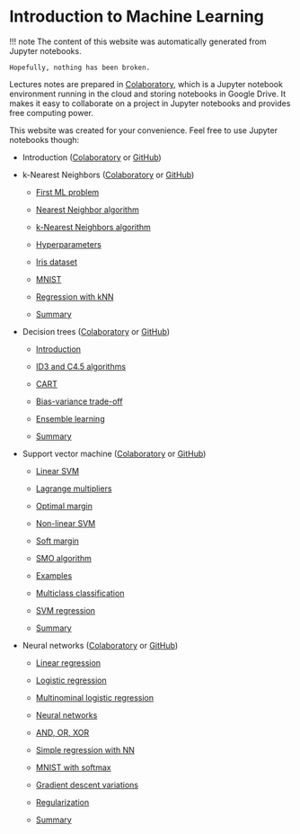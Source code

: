 # Introduction to Machine Learning

!!! note
    The content of this website was automatically generated from Jupyter notebooks.
    
    Hopefully, nothing has been broken.

Lectures notes are prepared in [Colaboratory](https://colab.research.google.com/), which is a Jupyter notebook environment running in the cloud and storing notebooks in Google Drive. It makes it easy to collaborate on a project in Jupyter notebooks and provides free computing power.

This website was created for your convenience. Feel free to use Jupyter notebooks though:

* Introduction ([Colaboratory](https://colab.research.google.com/drive/1qJj4jZMpBpfCkHc0bavFGezx8bhJlVcx) or [GitHub](https://github.com/TomaszGolan/introduction_to_machine_learning/blob/master/docs/notebooks/introduction_to_machine_learning_00_intro.ipynb))

* k-Nearest Neighbors ([Colaboratory](https://colab.research.google.com/drive/1My8UggN12Opt_gscK3tl4VLhZkHiQSyX) or [GitHub](https://github.com/TomaszGolan/introduction_to_machine_learning/blob/master/docs/notebooks/introduction_to_machine_learning_01_knn.ipynb))

    * [First ML problem](markdown/introduction_to_machine_learning_01_knn/introduction_to_machine_learning_01_knn/#our-first-ml-problem)

    * [Nearest Neighbor algorithm](markdown/introduction_to_machine_learning_01_knn/introduction_to_machine_learning_01_knn/#nearest-neighbor)
    
    * [k-Nearest Neighbors algorithm](markdown/introduction_to_machine_learning_01_knn/introduction_to_machine_learning_01_knn/#k-nearest-neighbors_1)

    * [Hyperparameters](markdown/introduction_to_machine_learning_01_knn/introduction_to_machine_learning_01_knn/#hyperparameters)

    * [Iris dataset](markdown/introduction_to_machine_learning_01_knn/introduction_to_machine_learning_01_knn/#iris-dataset)

    * [MNIST](markdown/introduction_to_machine_learning_01_knn/introduction_to_machine_learning_01_knn/#mnist)

    * [Regression with kNN](markdown/introduction_to_machine_learning_01_knn/introduction_to_machine_learning_01_knn/#regression-with-knn)

    * [Summary](/markdown/introduction_to_machine_learning_01_knn/introduction_to_machine_learning_01_knn/#summary)

* Decision trees ([Colaboratory](https://colab.research.google.com/drive/1_Qb92Hj5_f2rpta67JC0JKXwE2581Ar-) or [GitHub](https://github.com/TomaszGolan/introduction_to_machine_learning/blob/master/docs/notebooks/introduction_to_machine_learning_02_dt.ipynb))

    * [Introduction](markdown/introduction_to_machine_learning_02_dt/introduction_to_machine_learning_02_dt/#introduction)

    * [ID3 and C4.5 algorithms](markdown/introduction_to_machine_learning_02_dt/introduction_to_machine_learning_02_dt/#id3-and-c45-algorithms)

    * [CART](markdown/introduction_to_machine_learning_02_dt/introduction_to_machine_learning_02_dt/#cart)

    * [Bias-variance trade-off](markdown/introduction_to_machine_learning_02_dt/introduction_to_machine_learning_02_dt/#bias-variance-trade-off)

    * [Ensemble learning](markdown/introduction_to_machine_learning_02_dt/introduction_to_machine_learning_02_dt/#ensemble-learning)

    * [Summary](markdown/introduction_to_machine_learning_02_dt/introduction_to_machine_learning_02_dt/#summary_2)

* Support vector machine ([Colaboratory](https://colab.research.google.com/drive/1IA_RgU64I8OZ-KKNV42T4ldkEOHFZ8d_) or [GitHub](https://github.com/TomaszGolan/introduction_to_machine_learning/blob/master/docs/notebooks/introduction_to_machine_learning_03_svm.ipynb))

    * [Linear SVM](markdown/introduction_to_machine_learning_03_svm/introduction_to_machine_learning_03_svm/#linear-svm)
    
    * [Lagrange multipliers](markdown/introduction_to_machine_learning_03_svm/introduction_to_machine_learning_03_svm/#lagrange-multipliers)
    
    * [Optimal margin](markdown/introduction_to_machine_learning_03_svm/introduction_to_machine_learning_03_svm/#optimal-margin)
    
    * [Non-linear SVM](markdown/introduction_to_machine_learning_03_svm/introduction_to_machine_learning_03_svm/#non-linear-svm)
    
    * [Soft margin](markdown/introduction_to_machine_learning_03_svm/introduction_to_machine_learning_03_svm/#soft-margin)
    
    * [SMO algorithm](markdown/introduction_to_machine_learning_03_svm/introduction_to_machine_learning_03_svm/#smo-algorithm)
    
    * [Examples](markdown/introduction_to_machine_learning_03_svm/introduction_to_machine_learning_03_svm/#examples)
    
    * [Multiclass classification](markdown/introduction_to_machine_learning_03_svm/introduction_to_machine_learning_03_svm/#multiclass-classification)
    
    * [SVM regression](markdown/introduction_to_machine_learning_03_svm/introduction_to_machine_learning_03_svm/#svm-regression)
    
    * [Summary](markdown/introduction_to_machine_learning_03_svm/introduction_to_machine_learning_03_svm/#summary)

* Neural networks ([Colaboratory](https://colab.research.google.com/drive/1DdGmph_WzVpCRJ2c6jVRDcznJ--8xduh) or [GitHub](https://github.com/TomaszGolan/introduction_to_machine_learning/blob/master/docs/notebooks/introduction_to_machine_learning_04_nn.ipynb))

    * [Linear regression](markdown/introduction_to_machine_learning_04_nn/introduction_to_machine_learning_04_nn/#linear-regression)

    * [Logistic regression](markdown/introduction_to_machine_learning_04_nn/introduction_to_machine_learning_04_nn/#logistic-regression)

    * [Multinominal logistic regression](markdown/introduction_to_machine_learning_04_nn/introduction_to_machine_learning_04_nn/#multinominal-logistic-regression)

    * [Neural networks](markdown/introduction_to_machine_learning_04_nn/introduction_to_machine_learning_04_nn/#neural-networks)

    * [AND, OR, XOR](markdown/introduction_to_machine_learning_04_nn/introduction_to_machine_learning_04_nn/#and-or-vs-xor)

    * [Simple regression with NN](markdown/introduction_to_machine_learning_04_nn/introduction_to_machine_learning_04_nn/#simple-regression-with-nn)

    * [MNIST with softmax](markdown/introduction_to_machine_learning_04_nn/introduction_to_machine_learning_04_nn/#mnist)

    * [Gradient descent variations](markdown/introduction_to_machine_learning_04_nn/introduction_to_machine_learning_04_nn/#gradient-descent-variations)

    * [Regularization](markdown/introduction_to_machine_learning_04_nn/introduction_to_machine_learning_04_nn/#regularization)

    * [Summary](markdown/introduction_to_machine_learning_04_nn/introduction_to_machine_learning_04_nn/#summary)


